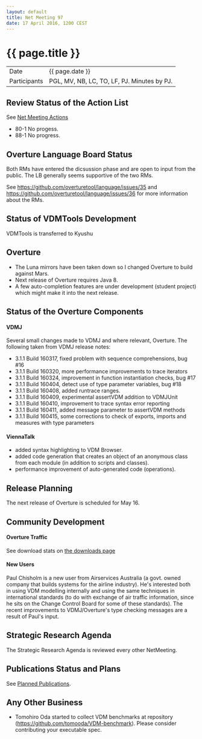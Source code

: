 ```yaml
---
layout: default
title: Net Meeting 97
date: 17 April 2016, 1200 CEST
---
```


<script src="http://code.jquery.com/jquery-1.11.1.min.js">
</script>
<script src="/javascripts/edit.js"></script>
<script>setEditButonNm();</script>

# {{ page.title }}

|||
|---|---|
| Date | {{ page.date }} |
| Participants | PGL, MV, NB, LC, TO, LF, PJ.  Minutes by PJ. |


## Review Status of the Action List

See [Net Meeting Actions](https://github.com/overturetool/overturetool.github.io/issues?q=is%3Aopen+is%3Aissue+label%3A%22action+net-meeting%22)

* 80-1 No progess.
* 88-1 No progress.


## Overture Language Board Status


Both RMs have entered the dicsussion phase and are open to input from the public. The LB generally seems supportive of the two RMs.

See https://github.com/overturetool/language/issues/35 and https://github.com/overturetool/language/issues/36 for more information about the RMs.


## Status of VDMTools Development


VDMTools is transferred to Kyushu

## Overture

* The Luna mirrors have been taken down so I changed Overture to build against Mars.
* Next release of Overture requires Java 8.
* A few auto-completion features are under development (student project) which might make it into the next release.

##  Status of the Overture Components

#### VDMJ

Several small changes made to VDMJ and where relevant, Overture. The following taken from VDMJ release notes:

* 3.1.1 Build 160317, fixed problem with sequence comprehensions, bug #16
* 3.1.1 Build 160320, more performance improvements to trace iterators
* 3.1.1 Build 160324, improvement in function instantiation checks, bug #17
* 3.1.1 Build 160404, detect use of type parameter variables, bug #18
* 3.1.1 Build 160408, added runtrace ranges.
* 3.1.1 Build 160409, experimental assertVDM addition to VDMJUnit
* 3.1.1 Build 160410, improvement to trace syntax error reporting
* 3.1.1 Build 160411, added message parameter to assertVDM methods
* 3.1.1 Build 160415, some corrections to check of exports, imports and measures with type parameters

#### ViennaTalk

* added syntax highlighting to VDM Browser.
* added code generation that creates an object of an anonymous class from each module (in addition to scripts and classes).
* performance improvement of auto-generated code (operations).

##  Release Planning

The next release of Overture is scheduled for May 16.


##  Community Development

#### Overture Traffic

See download stats on [the downloads page](http://overturetool.org/download/)

#### New Users

Paul Chisholm is a new user from Airservices Australia (a govt. owned company that builds systems for the airline industry). He's interested both in using VDM modelling internally and using the same techniques in international standards (to do with exchange of air traffic information, since he sits on the Change Control Board for some of these standards). The recent improvements to VDMJ/Overture's type checking messages are a result of Paul's input.

##  Strategic Research Agenda

The Strategic Research Agenda is reviewed every other NetMeeting.


##  Publications Status and Plans

See [Planned Publications](http://overturetool.org/publications/PlannedPublications.html).



##  Any Other Business

* Tomohiro Oda started to collect VDM benchmarks at repository (https://github.com/tomooda/VDM-benchmark). Please consider contributing your executable spec.

<div id="edit_page_div"></div>

